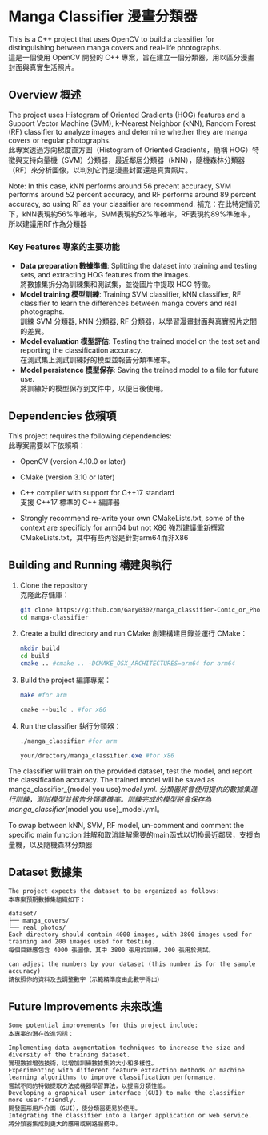 # Manga Classifier 漫畫分類器

This is a C++ project that uses OpenCV to build a classifier for distinguishing between manga covers and real-life photographs.  
這是一個使用 OpenCV 開發的 C++ 專案，旨在建立一個分類器，用以區分漫畫封面與真實生活照片。

## Overview 概述

The project uses Histogram of Oriented Gradients (HOG) features and a Support Vector Machine (SVM), k-Nearest Neighbor (kNN),  Random Forest (RF) classifier to analyze images and determine whether they are manga covers or regular photographs.  
此專案透過方向梯度直方圖（Histogram of Oriented Gradients，簡稱 HOG）特徵與支持向量機（SVM）分類器，最近鄰居分類器（kNN），隨機森林分類器（RF）來分析圖像，以判別它們是漫畫封面還是真實照片。

Note: In this case, kNN performs around 56 precent accuracy, SVM performs around 52 percent accuracy, and RF performs around 89 percent accuracy, so using RF as your classifier are recommend.
補充：在此特定情況下，kNN表現約56%準確率，SVM表現約52%準確率，RF表現約89%準確率，所以建議用RF作為分類器



### Key Features 專案的主要功能

- **Data preparation 數據準備**: Splitting the dataset into training and testing sets, and extracting HOG features from the images.  
  將數據集拆分為訓練集和測試集，並從圖片中提取 HOG 特徵。
- **Model training 模型訓練**: Training SVM classifier, kNN classifier, RF classifier to learn the differences between manga covers and real photographs.  
  訓練 SVM 分類器, kNN 分類器, RF 分類器，以學習漫畫封面與真實照片之間的差異。
- **Model evaluation 模型評估**: Testing the trained model on the test set and reporting the classification accuracy.  
  在測試集上測試訓練好的模型並報告分類準確率。
- **Model persistence 模型保存**: Saving the trained model to a file for future use.  
  將訓練好的模型保存到文件中，以便日後使用。

## Dependencies 依賴項

This project requires the following dependencies:  
此專案需要以下依賴項：

- OpenCV (version 4.10.0 or later)  
- CMake (version 3.10 or later)  
- C++ compiler with support for C++17 standard  
  支援 C++17 標準的 C++ 編譯器

- Strongly recommend re-write your own CMakeLists.txt, some of the context are specificly for arm64 but not X86
強烈建議重新撰寫CMakeLists.txt，其中有些內容是針對arm64而非X86
## Building and Running 構建與執行

1. Clone the repository  
   克隆此存儲庫：

   ```bash
   git clone https://github.com/Gary0302/manga_classifier-Comic_or_Photo_images.git
   cd manga-classifier
   ```

2. Create a build directory and run CMake
   創建構建目錄並運行 CMake：
   ```bash
   mkdir build
   cd build
   cmake .. #cmake .. -DCMAKE_OSX_ARCHITECTURES=arm64 for arm64
   ```

3. Build the project
   編譯專案：
   ```bash
   make #for arm
   ```
   ```powershell
   cmake --build . #for x86
   ```


4. Run the classifier
   執行分類器：
   ```bash
   ./manga_classifier #for arm
   ```
   ```powershell
   your/drectory/manga_classifier.exe #for x86
   ```

The classifier will train on the provided dataset, test the model, and report the classification accuracy. The trained model will be saved as manga_classifier_{model you use}_model.yml.
分類器將會使用提供的數據集進行訓練，測試模型並報告分類準確率。訓練完成的模型將會保存為 manga_classifier_{model you use}_model.yml。

To swap between kNN, SVM, RF model, un-comment and comment the specific main function
註解和取消註解需要的main函式以切換最近鄰居，支援向量機，以及隨機森林分類器

## Dataset 數據集
    The project expects the dataset to be organized as follows:
    本專案預期數據集組織如下：

    dataset/
    ├── manga_covers/
    └── real_photos/
    Each directory should contain 4000 images, with 3800 images used for training and 200 images used for testing.
    每個目錄應包含 4000 張圖像，其中 3800 張用於訓練，200 張用於測試。
    
    can adjest the numbers by your dataset (this number is for the sample accuracy)
    請依照你的資料及去調整數字（示範精準度由此數字得出）
## Future Improvements 未來改進
    Some potential improvements for this project include:
    本專案的潛在改進包括：

    Implementing data augmentation techniques to increase the size and diversity of the training dataset.
    實現數據增強技術，以增加訓練數據集的大小和多樣性。
    Experimenting with different feature extraction methods or machine learning algorithms to improve classification performance.
    嘗試不同的特徵提取方法或機器學習算法，以提高分類性能。
    Developing a graphical user interface (GUI) to make the classifier more user-friendly.
    開發圖形用戶介面（GUI），使分類器更易於使用。
    Integrating the classifier into a larger application or web service.
    將分類器集成到更大的應用或網路服務中。
